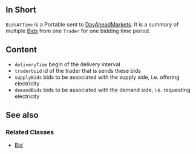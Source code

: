 ## In Short

`BidsAtTime` is a Portable sent to [DayAheadMarkets](../Agents/DayAheadMarket.md).
It is a summary of multiple [Bids](../Modules/Bid.md) from one `Trader` for one bidding time period.

## Content

* `deliveryTime` begin of the delivery interval
* `traderUuid` id of the trader that is sends these bids
* `supplyBids` bids to be associated with the supply side, i.e. offering electricity
* `demandBids` bids to be associated with the demand side, i.e. requesting electricity

## See also

### Related Classes

* [Bid](../Modules/Bid.md)